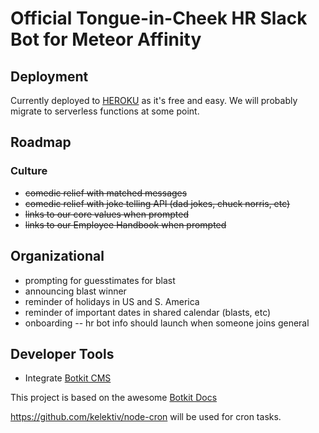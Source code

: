 # Official Tongue-in-Cheek HR Slack Bot for Meteor Affinity

## Deployment

Currently deployed to [HEROKU](https://dashboard.heroku.com/apps/meteor-hr-bot/) as it's free and easy. We will probably migrate to serverless functions at some point.

## Roadmap

### Culture

- ~~comedic relief with matched messages~~
- ~~comedic relief with joke telling API (dad jokes, chuck norris, etc)~~
- ~~links to our core values when prompted~~
- ~~links to our Employee Handbook when prompted~~

## Organizational

- prompting for guesstimates for blast
- announcing blast winner
- reminder of holidays in US and S. America
- reminder of important dates in shared calendar (blasts, etc)
- onboarding
  -- hr bot info should launch when someone joins general

## Developer Tools

- Integrate [Botkit CMS](https://github.com/howdyai/botkit-cms)

This project is based on the awesome [Botkit Docs](https://botkit.ai/docs/v4)

https://github.com/kelektiv/node-cron will be used for cron tasks.
